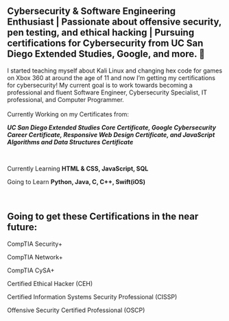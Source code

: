 ## Cybersecurity & Software Engineering Enthusiast | Passionate about offensive security, pen testing, and ethical hacking | Pursuing certifications for Cybersecurity from UC San Diego Extended Studies, Google, and more. 🚀
I started teaching myself about Kali Linux and changing hex code for games on Xbox 360 at around the age of 11 and now I’m getting my certifications for cybersecurity! 
My current goal is to work towards becoming a professional and fluent Software Engineer, Cybersecurity Specialist, IT professional, and Computer Programmer.
<br><br>
Currently Working on my Certificates from:

***UC San Diego Extended Studies Core Certificate, Google Cybersecurity Career Certificate, 
Responsive Web Design Certificate, and JavaScript Algorithms and Data Structures Certificate***

<br>

Currently Learning **HTML & CSS, JavaScript, SQL**

Going to Learn **Python, Java, C, C++, Swift(iOS)**

<br>

<h2>Going to get these Certifications in the near future:</h2>

CompTIA Security+ 

CompTIA Network+

CompTIA CySA+

Certified Ethical Hacker (CEH)

Certified Information Systems Security Professional (CISSP)

Offensive Security Certified Professional (OSCP)


<!--
**PaulMartinC/PaulMartinC** is a ✨ _special_ ✨ repository because its `README.md` (this file) appears on your GitHub profile.

Here are some ideas to get you started:

- 🔭 I’m currently working on ...
- 🌱 I’m currently learning ...
- 👯 I’m looking to collaborate on ...
- 🤔 I’m looking for help with ...
- 💬 Ask me about ...
- 📫 How to reach me: ...
- 😄 Pronouns: ...
- ⚡ Fun fact: ...
-->


<!--
**PaulMartinC/PaulMartinC** is a ✨ _special_ ✨ repository because its `README.md` (this file) appears on your GitHub profile.

Here are some ideas to get you started:

- 🔭 I’m currently working on ...
- 🌱 I’m currently learning ...
- 👯 I’m looking to collaborate on ...
- 🤔 I’m looking for help with ...
- 💬 Ask me about ...
- 📫 How to reach me: ...
- 😄 Pronouns: ...
- ⚡ Fun fact: ...
-->
